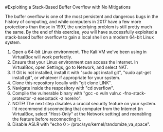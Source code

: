 #Exploiting a Stack-Based Buffer Overflow with No Mitigations

The buffer overflow is one of the most persistent and dangerous bugs in the history of computing, and while computers in 2017 have a few more protections than those in 1997, the underlying problem is still pretty much the same. By the end of this exercise, you will have successfully exploited a stack-based buffer overflow to gain a local shell on a modern 64-bit Linux system. 

1. Open a 64-bit Linux environment. The Kali VM we've been using in VirtualBox will work perfectly. 
2. Ensure that your Linux environment can access the Internet. In VirtualBox, open Settings, go to Network, and select NAT. 
3. If Git is not installed, install it with "sudo apt install git", "sudo apt-get install git", or whatever if appropriate for your system. 
4. Clone this repository locally with "git clone LINK". 
5. Navigate inside the respository with "cd overflow". 
6. Compile the vulnerable binary with "gcc -o vuln vuln.c -fno-stack-protector -z execstack -z norelro". 
7. NOTE! The next step disables a crucial security feature on your system. I'd recommend disconnecting that computer from the Internet (in VirtualBox, select "Host-Only" at the Network setting) and reenabling the feature before reconnecting it. 
8. Disable ASLR with "echo 0 > /proc/sys/kernel/randomize_va_space". 
